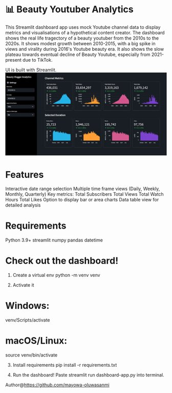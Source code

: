# 📊 Beauty Youtuber Analytics
This Streamlit dashboard app uses mock Youtube channel data to display metrics and visualisations of a hypothetical content creator. The dashboard shows the real life tragectory of a beauty youtuber from the 2010s to the 2020s. It shows modest growth between 2010-2015, with a big spike in views and virality during 2016's Youtube beauty era. It also shows the slow plateau towards eventual decline of Beauty Youtube, especially from 2021-present due to TikTok.

UI is built with Streamlit.
<img src="images/dashboard.jpeg" alt="Dashboard" width="600"/>

# Features
Interactive date range selection
Multiple time frame views (Daily, Weekly, Monthly, Quarterly)
Key metrics:
Total Subscribers
Total Views
Total Watch Hours
Total Likes
Option to display bar or area charts
Data table view for detailed analysis

# Requirements
Python 3.9+
streamlit
numpy
pandas
datetime

# Check out the dashboard!
1. Create a virtual env
python -m venv venv

2. Activate it
# Windows:
venv/Scripts/activate

# macOS/Linux:
source venv/bin/activate

3. Install requirements
pip install -r requirements.txt

4. Run the dashboard!
Paste streamlit run dashboard-app.py into terminal.

Author@https://github.com/mayowa-oluwasanmi
